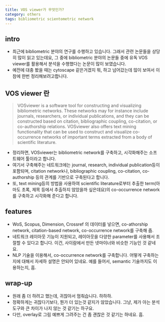 ```yaml
---
title: VOS viewer가 무엇인가? 
category: others
tags: bibliometric scientometric network
---
```


## intro

- 최근에 bibliometric 분야의 연구를 수행하고 있습니다. 그래서 관련 논문들을 상당히 많이 읽고 있는데요, 그 중에 bibliometric 분야의 논문들 중에 유독 VOS viewer를 활용해서 분석을 수행했다는 논문이 많이 보였습니다. 
- 예전에 대충 봤을 때는 cytoscape 같은거겠지 뭐, 하고 넘어갔는데 많이 보여서 이참에 한번 정리해보려고합니다. 

## VOS viewer 란

> VOSviewer is a software tool for constructing and visualizing bibliometric networks. These networks may for instance include journals, researchers, or individual publications, and they can be constructed based on citation, bibliographic coupling, co-citation, or co-authorship relations. VOSviewer also offers text mining functionality that can be used to construct and visualize co-occurrence networks of important terms extracted from a body of scientific literature.

- 정리하면, VOSviewer는 bibliometric network를 구축하고, 시각화해주는 소프트웨어 툴이라고 합니다. 
- 여기서 구축해주는 네트워크에는 journal, research, individual publication등이 포함되며, citation network나, bibliographic coupling, co-citation, co-authorship 등의 관계를 기반으로 구축된다고 합니다. 
- 또, text mining등의 방법을 사용하여 scientific literature로부터 추출한 term(아마도 초록, 제목 등에서 추출하지 않았을까 싶은데요)의 co-occurrence network를 구축하고 시각화해 준다고 합니다.


## features

- WoS, Scopus, Dimension, Crossref 의 데이터를 넣으면, co-athorship network, citation-based network, co-occurrence network를 구축해 줌. 
- 네트워크 레이아웃 기능이 지원되고, 레이아웃을 다양한 parameter를 사용해서 조절할 수 있다고 합니다. 이건, 사이람에서 만든 넷마이너와 비슷한 기능인 것 같네요. 
- NLP 기술을 이용해서, co-occurrence network를 구축합니다. 어떻게 구축하는지에 대해서 자세하 설명은 안되어 있네요. 예를 들어서, semantic 기술까지도 이용하는지, 흠. 


## wrap-up

- 원래 좀 더 하려고 했는데, 귀찮아서 멈춰습니다. 하하하.
- 정확하게는 귀찮다기보다, 뭔가 더 있는것 같지가 않았습니다. 그냥, 제가 아는 분석도구와 큰 차이가 나지 않는 것 같기는 하구요. 
- 다만, overlay로 그림 예쁘게 그려주는 건 좀 괜찮은 것 같기는 하네요. 흠. 